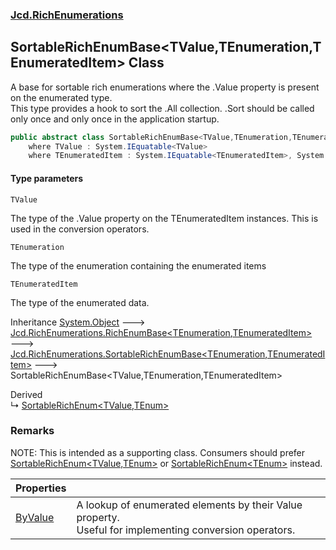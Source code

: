 ### [Jcd.RichEnumerations](Jcd.RichEnumerations.md 'Jcd.RichEnumerations')

## SortableRichEnumBase<TValue,TEnumeration,TEnumeratedItem> Class

A base for sortable rich enumerations where the .Value property is present on the enumerated type.  
This type provides a hook to sort the .All collection. .Sort should be called only once and only once in the application startup.

```csharp
public abstract class SortableRichEnumBase<TValue,TEnumeration,TEnumeratedItem> : Jcd.RichEnumerations.SortableRichEnumBase<TEnumeration, TEnumeratedItem>
    where TValue : System.IEquatable<TValue>
    where TEnumeratedItem : System.IEquatable<TEnumeratedItem>, System.IComparable<TEnumeratedItem>, Jcd.RichEnumerations.IRichEnumValueProvider<TValue>
```
#### Type parameters

<a name='Jcd.RichEnumerations.SortableRichEnumBase_TValue,TEnumeration,TEnumeratedItem_.TValue'></a>

`TValue`

The type of the .Value property on the TEnumeratedItem instances. This is used in the conversion operators.

<a name='Jcd.RichEnumerations.SortableRichEnumBase_TValue,TEnumeration,TEnumeratedItem_.TEnumeration'></a>

`TEnumeration`

The type of the enumeration containing the enumerated items

<a name='Jcd.RichEnumerations.SortableRichEnumBase_TValue,TEnumeration,TEnumeratedItem_.TEnumeratedItem'></a>

`TEnumeratedItem`

The type of the enumerated data.

Inheritance [System.Object](https://docs.microsoft.com/en-us/dotnet/api/System.Object 'System.Object') &#129106; [Jcd.RichEnumerations.RichEnumBase&lt;](Jcd.RichEnumerations.RichEnumBase_TEnumeration,TEnumeratedItem_.md 'Jcd.RichEnumerations.RichEnumBase<TEnumeration,TEnumeratedItem>')[TEnumeration](Jcd.RichEnumerations.SortableRichEnumBase_TValue,TEnumeration,TEnumeratedItem_.md#Jcd.RichEnumerations.SortableRichEnumBase_TValue,TEnumeration,TEnumeratedItem_.TEnumeration 'Jcd.RichEnumerations.SortableRichEnumBase<TValue,TEnumeration,TEnumeratedItem>.TEnumeration')[,](Jcd.RichEnumerations.RichEnumBase_TEnumeration,TEnumeratedItem_.md 'Jcd.RichEnumerations.RichEnumBase<TEnumeration,TEnumeratedItem>')[TEnumeratedItem](Jcd.RichEnumerations.SortableRichEnumBase_TValue,TEnumeration,TEnumeratedItem_.md#Jcd.RichEnumerations.SortableRichEnumBase_TValue,TEnumeration,TEnumeratedItem_.TEnumeratedItem 'Jcd.RichEnumerations.SortableRichEnumBase<TValue,TEnumeration,TEnumeratedItem>.TEnumeratedItem')[&gt;](Jcd.RichEnumerations.RichEnumBase_TEnumeration,TEnumeratedItem_.md 'Jcd.RichEnumerations.RichEnumBase<TEnumeration,TEnumeratedItem>') &#129106; [Jcd.RichEnumerations.SortableRichEnumBase&lt;](Jcd.RichEnumerations.SortableRichEnumBase_TEnumeration,TEnumeratedItem_.md 'Jcd.RichEnumerations.SortableRichEnumBase<TEnumeration,TEnumeratedItem>')[TEnumeration](Jcd.RichEnumerations.SortableRichEnumBase_TValue,TEnumeration,TEnumeratedItem_.md#Jcd.RichEnumerations.SortableRichEnumBase_TValue,TEnumeration,TEnumeratedItem_.TEnumeration 'Jcd.RichEnumerations.SortableRichEnumBase<TValue,TEnumeration,TEnumeratedItem>.TEnumeration')[,](Jcd.RichEnumerations.SortableRichEnumBase_TEnumeration,TEnumeratedItem_.md 'Jcd.RichEnumerations.SortableRichEnumBase<TEnumeration,TEnumeratedItem>')[TEnumeratedItem](Jcd.RichEnumerations.SortableRichEnumBase_TValue,TEnumeration,TEnumeratedItem_.md#Jcd.RichEnumerations.SortableRichEnumBase_TValue,TEnumeration,TEnumeratedItem_.TEnumeratedItem 'Jcd.RichEnumerations.SortableRichEnumBase<TValue,TEnumeration,TEnumeratedItem>.TEnumeratedItem')[&gt;](Jcd.RichEnumerations.SortableRichEnumBase_TEnumeration,TEnumeratedItem_.md 'Jcd.RichEnumerations.SortableRichEnumBase<TEnumeration,TEnumeratedItem>') &#129106; SortableRichEnumBase<TValue,TEnumeration,TEnumeratedItem>

Derived  
&#8627; [SortableRichEnum&lt;TValue,TEnum&gt;](Jcd.RichEnumerations.SortableRichEnum_TValue,TEnum_.md 'Jcd.RichEnumerations.SortableRichEnum<TValue,TEnum>')

### Remarks
NOTE: This is intended as a supporting class. Consumers should prefer [SortableRichEnum&lt;TValue,TEnum&gt;](Jcd.RichEnumerations.SortableRichEnum_TValue,TEnum_.md 'Jcd.RichEnumerations.SortableRichEnum<TValue,TEnum>') or [SortableRichEnum&lt;TEnum&gt;](Jcd.RichEnumerations.SortableRichEnum_TEnum_.md 'Jcd.RichEnumerations.SortableRichEnum<TEnum>') instead.

| Properties | |
| :--- | :--- |
| [ByValue](Jcd.RichEnumerations.SortableRichEnumBase_TValue,TEnumeration,TEnumeratedItem_.ByValue.md 'Jcd.RichEnumerations.SortableRichEnumBase<TValue,TEnumeration,TEnumeratedItem>.ByValue') | A lookup of enumerated elements by their Value property.<br/>Useful for implementing conversion operators. |
